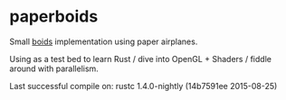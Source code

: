 paperboids
====================
Small [boids](http://www.red3d.com/cwr/boids/) implementation using paper airplanes.

Using as a test bed to learn Rust / dive into OpenGL + Shaders / fiddle around with parallelism.

Last successful compile on:
rustc 1.4.0-nightly (14b7591ee 2015-08-25)
